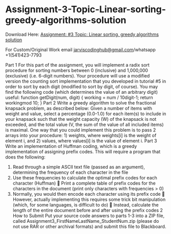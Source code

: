 # Assignment-3-Topic-Linear-sorting-greedy-algorithms-solution

Download Here: [Assignment: #3 Topic: Linear sorting, greedy algorithms solution](https://jarviscodinghub.com/assignment/assignment-3-topic-linear-sorting-greedy-algorithms-solution/)

For Custom/Original Work email jarviscodinghub@gmail.com/whatsapp +1(541)423-7793

Part 1
For this part of the assignment, you will implement a radix sort procedure for sorting numbers between 0 (inclusive)
and 1,000,000 (exclusive) (i.e. 6-digit numbers). Your procedure will use a modified version the counting sort
implementation that you developed in tutorial #5 in order to sort by each digit (modified to sort by digit, of course).
You may find the following code (which determines the value of an arbitrary digit) useful:
function getDigit(num, digit) {
working = num / 10digit-1;
return workingmod 10;
}
Part 2
Write a greedy algorithm to solve the fractional knapsack problem, as described below:
Given a number of items with weight and value, select a percentage (0.0-1.0) for each item(s) to include in your
knapsack such that the weight capacity (W) of the knapsack is not exceeded, and the total value (V, the sum of the
value of all included items) is maximal.
One way that you could implement this problem is to pass 2 arrays into your procedure: 1) weights, where weights[i] is the
weight of element i, and 2) values, where values[i] is the value of element i.
Part 3
Write an implementation of Huffman coding, which is a greedy implementation of assigning prefix codes. This will
require a program that does the following:
1. Read through a simple ASCII text file (passed as an argument), determining the frequency of each character
in the file
2. Use these frequencies to calculate the optimal prefix codes for each character (Huffman)
 Print a complete table of prefix codes for the characters in the document (print only characters with
frequencies > 0)
3. Normally, you would then encode each character using its prefix code
 However, actually implementing this requires some trick bit manipulation (which, for some
languages, is difficult to do)
 Instead, calculate the length of the entire document before and after using the prefix codes
2
How to Submit
Put your source code answers to parts 1-3 into a ZIP file, called Assignment3_FirstNameLastName_StudentNum.zip
(please do not use RAR or other archival formats) and submit this file to Blackboard.

